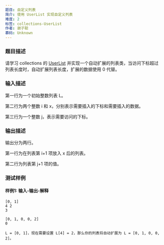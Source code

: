 ```yaml
---
题目: 自定义列表
简介: 使用 UserList 实现自定义列表
难度: 2
标签: collections-UserList
作者: 谢子聪
慕码: Unknown
---
```


### 题目描述

请学习 collections 的 [UserList](https://docs.python.org/zh-cn/3/library/collections.html#collections.UserList) 并实现一个自动扩展的列表类，当访问下标超过列表长度时，自动扩展列表长度，扩展的数据使用 0 代替。

### 输入描述

第一行为一个初始整数列表 L。

第二行为两个整数 i 和 x，分别表示需要插入的下标和需要插入的数据。

第三行为一个整数 j，表示需要访问的下标。

### 输出描述

输出分为两行。

第一行为在列表第 i+1 项放入 x 后的列表。

第二行为列表第 j+1 项的值。

### 测试样例

#### 样例1: 输入-输出-解释

```
[0, 1]
4 2
3
```

```
[0, 1, 0, 0, 2]
0
```

```
L = [0, 1]，现在需要设置 L[4] = 2，那么你的列表将自动扩展为 L = [0, 1, 0, 0, 2]。
```

